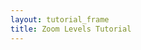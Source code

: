 ```yaml
---
layout: tutorial_frame
title: Zoom Levels Tutorial
---
```

<script type="module">
	import {Map, TileLayer, Control, DomUtil} from 'leaflet';

	const map = new Map('map', {
		minZoom: 0,
		maxZoom: 18,
		zoomSnap: 0,
		zoomDelta: 0.25
	});

	const cartodbAttribution = '&copy; <a href="https://www.openstreetmap.org/copyright">OpenStreetMap</a> contributors, &copy; <a href="https://carto.com/attribution">CARTO</a>';

	const positron = new TileLayer('https://{s}.basemaps.cartocdn.com/light_all/{z}/{x}/{y}.png', {
		attribution: cartodbAttribution
	}).addTo(map);

	const ZoomViewer = Control.extend({
		onAdd() {
			const container = DomUtil.create('div');
			const gauge = DomUtil.create('div');
			container.style.width = '200px';
			container.style.background = 'rgba(255,255,255,0.5)';
			container.style.textAlign = 'left';
			map.on('zoomstart zoom zoomend', (ev) => {
				gauge.innerHTML = `Zoom level: ${map.getZoom()}`;
			});
			container.appendChild(gauge);
			return container;
		}
	});

	const zoomViewerControl = (new ZoomViewer()).addTo(map);

	map.setView([0, 0], 0);
</script>
